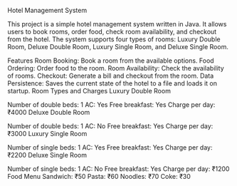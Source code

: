 Hotel Management System

This project is a simple hotel management system written in Java. It allows users to book rooms, order food, check room availability, and checkout from the hotel. The system supports four types of rooms: Luxury Double Room, Deluxe Double Room, Luxury Single Room, and Deluxe Single Room.

Features
Room Booking: Book a room from the available options.
Food Ordering: Order food to the room.
Room Availability: Check the availability of rooms.
Checkout: Generate a bill and checkout from the room.
Data Persistence: Saves the current state of the hotel to a file and loads it on startup.
Room Types and Charges
Luxury Double Room

Number of double beds: 1
AC: Yes
Free breakfast: Yes
Charge per day: ₹4000
Deluxe Double Room

Number of double beds: 1
AC: No
Free breakfast: Yes
Charge per day: ₹3000
Luxury Single Room

Number of single beds: 1
AC: Yes
Free breakfast: Yes
Charge per day: ₹2200
Deluxe Single Room

Number of single beds: 1
AC: No
Free breakfast: Yes
Charge per day: ₹1200
Food Menu
Sandwich: ₹50
Pasta: ₹60
Noodles: ₹70
Coke: ₹30

